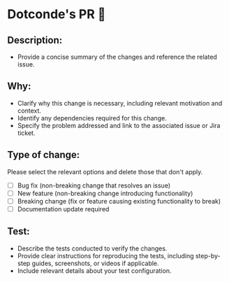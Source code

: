 # **Dotconde's PR 🚀**

## **Description:**

- Provide a concise summary of the changes and reference the related issue.

## **Why:**

- Clarify why this change is necessary, including relevant motivation and context.
- Identify any dependencies required for this change.
- Specify the problem addressed and link to the associated issue or Jira ticket.

## **Type of change:**

Please select the relevant options and delete those that don't apply.

- [ ]  Bug fix (non-breaking change that resolves an issue)
- [ ]  New feature (non-breaking change introducing functionality)
- [ ]  Breaking change (fix or feature causing existing functionality to break)
- [ ]  Documentation update required

## **Test:**

- Describe the tests conducted to verify the changes.
- Provide clear instructions for reproducing the tests, including step-by-step guides, screenshots, or videos if applicable.
- Include relevant details about your test configuration.